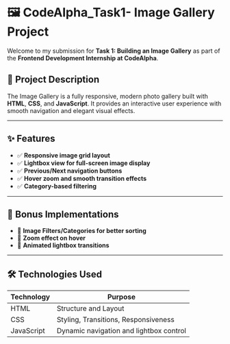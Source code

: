 # 🖼️ CodeAlpha_Task1- Image Gallery Project

Welcome to my submission for **Task 1: Building an Image Gallery** as part of the **Frontend Development Internship at CodeAlpha**.

## 📸 Project Description

The Image Gallery is a fully responsive, modern photo gallery built with **HTML**, **CSS**, and **JavaScript**. It provides an interactive user experience with smooth navigation and elegant visual effects.

---

## ✨ Features

- ✅ **Responsive image grid layout**
- ✅ **Lightbox view for full-screen image display**
- ✅ **Previous/Next navigation buttons**
- ✅ **Hover zoom and smooth transition effects**
- ✅ **Category-based filtering**

---

## 🧠 Bonus Implementations

- 🔹 **Image Filters/Categories for better sorting**
- 🔹 **Zoom effect on hover**
- 🔹 **Animated lightbox transitions**

---
## 🛠️ Technologies Used

| Technology | Purpose |
|------------|---------|
| HTML       | Structure and Layout |
| CSS        | Styling, Transitions, Responsiveness |
| JavaScript | Dynamic navigation and lightbox control |

